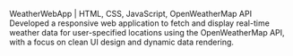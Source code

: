 WeatherWebApp | HTML, CSS, JavaScript, OpenWeatherMap API
Developed a responsive web application to fetch and display real-time weather data for user-specified locations using the OpenWeatherMap API, with a focus on clean UI design and dynamic data rendering.
